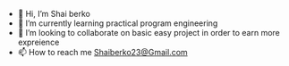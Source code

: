 - 👋 Hi, I’m Shai berko
- 🌱 I’m currently learning practical program engineering
- 🤝 I’m looking to collaborate on basic easy project in order to earn more expreience
- 📫 How to reach me Shaiberko23@Gmail.com

